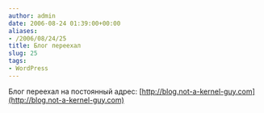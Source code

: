 ```yaml
---
author: admin
date: 2006-08-24 01:39:00+00:00
aliases:
- /2006/08/24/25
title: Блог переехал
slug: 25
tags:
- WordPress
---
```


Блог переехал на постоянный адрес: [http://blog.not-a-kernel-guy.com](http://blog.not-a-kernel-guy.com)
